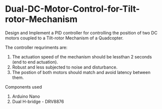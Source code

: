 # Dual-DC-Motor-Control-for-Tilt-rotor-Mechanism
Design and Implement a PID controller for controlling the position of two DC motors coupled to a Tilt-rotor Mechanism of a Quadcopter.

The controller requriments are:
1. The actuation speed of the mechanism should be lessthan 2 seconds (end to end actuation).
2. Robust and less subjected to noise and disturbance.
3. The  postion of both motors should match and avoid latency between them.


Components used

1. Arduino Nano
2. Dual H-bridge - DRV8876
